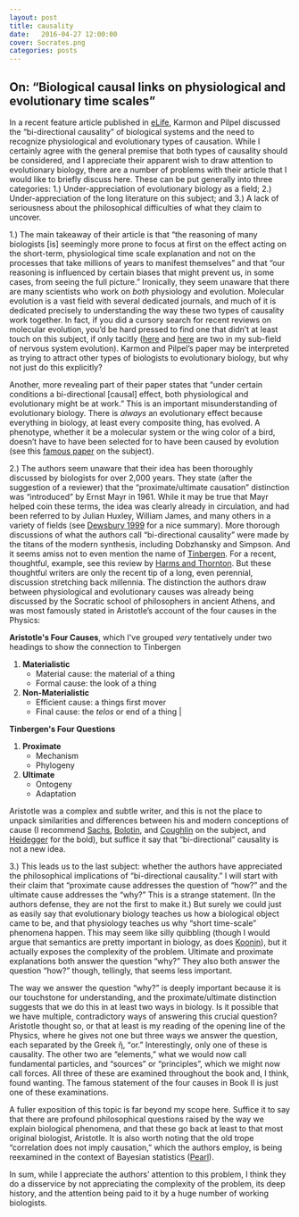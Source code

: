 ```yaml
---
layout: post
title: causality
date:   2016-04-27 12:00:00
cover: Socrates.png
categories: posts
---
```


## **On: “Biological causal links on physiological and evolutionary time scales”**

In a recent feature article published in [eLife](http://elifesciences.org/content/5/e14424v1), Karmon and Pilpel discussed the “bi-directional causality” of biological systems and the need to recognize physiological and 
evolutionary types of causation. While I certainly agree with the general premise that both types of causality should be considered, and I appreciate their apparent wish to draw attention to evolutionary biology, 
there are a number of problems with their article that I would like to briefly discuss here. These can be put generally into three categories: 1.) Under-appreciation of evolutionary biology as a field; 2.) Under-appreciation 
of the long literature on this subject; and 3.) A lack of seriousness about the philosophical difficulties of what they claim to uncover.

1.) The main takeaway of their article is that “the reasoning of many biologists [is] seemingly more prone to focus at first on the effect acting on the short-term, physiological time scale explanation and not on the processes 
that take millions of years to manifest themselves” and that “our reasoning is influenced by certain biases that might prevent us, in some cases, from seeing the full picture.” Ironically, they seem unaware that there are many 
scientists who work on *both* physiology and evolution. Molecular evolution is a vast field with several dedicated journals, and much of it is dedicated precisely to understanding the way these two types of causality work together.
In fact, if you did a cursory search for recent reviews on molecular evolution, you’d be hard pressed to find one that didn’t at least touch on this subject, if only tacitly
([here](http://www.annualreviews.org/doi/abs/10.1146/annurev-ecolsys-110512-135907)
and [here](http://www.ncbi.nlm.nih.gov/pubmed/26746806)
are two in my sub-field of nervous system 
evolution). Karmon and Pilpel’s paper may be interpreted as trying to attract other types of biologists to evolutionary biology, but why not just do this explicitly? 

Another, more revealing part of their paper states that “under
certain conditions a bi-directional [causal] effect, both physiological and evolutionary might be at work.” This is an important misunderstanding of evolutionary biology. There is *always* an evolutionary effect because everything 
in biology, at least every composite thing, has evolved. A phenotype, whether it be a molecular system or the wing color of a bird, doesn’t have to have been selected for to have been caused by evolution (see this 
[famous paper](http://rspb.royalsocietypublishing.org/content/205/1161/581) on the subject).

2.)  The authors seem unaware that their idea has been thoroughly discussed by biologists for over 2,000 years. They state (after the suggestion of a reviewer) that the “proximate/ultimate causation” distinction was “introduced”
by Ernst Mayr in 1961. While it may be true that Mayr helped coin these terms, the idea was clearly already in circulation, and had been referred to by Julian Huxley, William James, and many others in a variety of fields (see 
[Dewsbury 1999](http://www.ncbi.nlm.nih.gov/pubmed/24896443) for a nice summary). More thorough discussions of what the authors call “bi-directional causality” were made by the titans of the modern synthesis, including Dobzhansky 
and Simpson. And it seems amiss not to even mention the name of [Tinbergen](https://en.wikipedia.org/wiki/Tinbergen's_four_questions). For a recent, thoughtful, example, see this review by 
[Harms and Thornton](http://www.ncbi.nlm.nih.gov/pubmed/23864121). But these thoughtful writers are only the recent tip of a long, even perennial, discussion stretching back millennia. The distinction the authors draw between 
physiological and evolutionary causes was already being discussed by the Socratic school of philosophers in ancient Athens, and was most famously stated in Aristotle’s account of the four causes in the Physics:

**Aristotle's Four Causes**, which I've grouped *very* tentatively under two headings to show the connection to Tinbergen

1. **Materialistic**
	* Material cause: the material of a thing 
	* Formal cause: the look of a thing
2. **Non-Materialistic**
	* Efficient cause: a things first mover 
	* Final cause: the *telos* or end of a thing |


**Tinbergen's Four Questions**

1. **Proximate**
	* Mechanism 
	* Phylogeny
2. **Ultimate**
	* Ontogeny
	* Adaptation

Aristotle was a complex and subtle writer, and this is not the place to unpack similarities and differences between his and modern conceptions of cause (I recommend 
[Sachs](http://www.amazon.com/Aristotles-Physics-Guided-Masterworks-Discovery/dp/0813521920), 
[Bolotin](http://www.amazon.com/Approach-Aristotles-Physics-David-Bolotin/dp/0791435520/ref=sr_1_1?s=books&ie=UTF8&qid=1461791922&sr=1-1&keywords=bolotin+physics), and 
[Coughlin](http://www.amazon.com/Physics-Natural-Hearing-Moerbeke-Translation/dp/1587316293/ref=sr_1_1?s=books&ie=UTF8&qid=1461791946&sr=1-1&keywords=coughlin+aristotle+physics) on the subject, and 
[Heidegger](http://www.amazon.com/Concepts-Aristotelian-Philosophy-Studies-Continental/dp/0253353491/ref=sr_1_1?s=books&ie=UTF8&qid=1461791983&sr=1-1&keywords=heidegger+aristotle)
 for the bold), but suffice it say that “bi-directional” causality is not a new idea. 

3.) This leads us to the last subject: whether the authors have appreciated the philosophical implications of “bi-directional causality.” I will start with their claim that “proximate cause addresses the question of “how?” and the 
ultimate cause addresses the “why?” This is a strange statement. (In the authors defense, they are not the first to make it.) But surely we could just as easily say that evolutionary biology teaches us how a biological object came 
to be, and that physiology teaches us why “short time-scale” phenomena happen. This may seem like silly quibbling (though I would argue that semantics are pretty important in biology, as does 
[Koonin](http://www.ncbi.nlm.nih.gov/pmc/articles/PMC138920/)), but it actually exposes the complexity of the problem. Ultimate and proximate explanations both answer the question “why?” They also both answer the question “how?”
though, tellingly, that seems less important. 

The way we answer the question “why?” is deeply important because 
it is our touchstone for understanding, and the proximate/ultimate distinction suggests that we do this in at least two ways in biology. Is it possible that we have multiple, contradictory ways of answering this crucial question? 
Aristotle thought so, or that at least is my reading of the opening line of the Physics, where he gives not one but three ways we answer the question, each separated by the Greek ἢ, “or.” Interestingly, only one of these is 
causality. The other two are “elements,” what we would now call fundamental particles, and “sources” or “principles”, which we might now call forces. All three of these are examined throughout the book and, I think, found wanting. 
The famous statement of the four causes in Book II is just one of these examinations. 

A fuller exposition of this topic is far beyond my scope here. Suffice it to say that there are profound philosophical questions raised by the 
way we explain biological phenomena, and that these go back at least to that most original biologist, Aristotle. It is also worth noting that the old trope “correlation does not imply causation,” which the authors employ, is being 
reexamined in the context of Bayesian statistics ([Pearl](http://www.amazon.com/Causality-Reasoning-Inference-Judea-Pearl/dp/052189560X/ref=sr_1_1?s=books&ie=UTF8&qid=1461792077&sr=1-1&keywords=pearl+causality)).

In sum, while I appreciate the authors’ attention to this problem, I think they do a disservice by not appreciating the complexity of the problem, its deep history, and the attention being paid to it by a huge number of working 
biologists.
